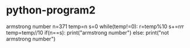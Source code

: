 # python-program2
armstrong number
n=371
temp=n
s=0
while(temp!=0):
    r=temp%10
    s+=r*r*r
    temp=temp//10
if(n==s):
    print("armstrong number")
else:
    print("not armstrong number")
